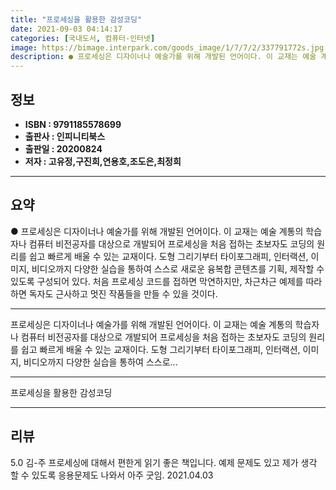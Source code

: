 ```yaml
---
title: "프로세싱을 활용한 감성코딩"
date: 2021-09-03 04:14:17
categories: [국내도서, 컴퓨터-인터넷]
image: https://bimage.interpark.com/goods_image/1/7/7/2/337791772s.jpg
description: ● 프로세싱은 디자이너나 예술가를 위해 개발된 언어이다. 이 교재는 예술 계통의 학습자나 컴퓨터 비전공자를 대상으로 개발되어 프로세싱을 처음 접하는 초보자도 코딩의 원리를 쉽고 빠르게 배울 수 있는 교재이다. 도형 그리기부터 타이포그래피, 인터랙션, 이미지, 비디오까지 다양한 실습을
---
```


## **정보**

- **ISBN : 9791185578699**
- **출판사 : 인피니티북스**
- **출판일 : 20200824**
- **저자 : 고유정,구진희,연용호,조도은,최정희**

------



## **요약**

●  프로세싱은 디자이너나 예술가를 위해 개발된 언어이다. 이 교재는 예술 계통의 학습자나 컴퓨터 비전공자를 대상으로 개발되어 프로세싱을 처음 접하는 초보자도 코딩의 원리를 쉽고 빠르게 배울 수 있는 교재이다. 도형 그리기부터 타이포그래피, 인터랙션, 이미지, 비디오까지 다양한 실습을 통하여 스스로 새로운 융복합 콘텐츠를 기획, 제작할 수 있도록 구성되어 있다. 처음 프로세싱 코드를 접하면 막연하지만, 차근차근 예제를 따라하면 독자도 근사하고 멋진 작품들을 만들 수 있을 것이다.

------

프로세싱은 디자이너나 예술가를 위해 개발된 언어이다. 이 교재는 예술 계통의 학습자나 컴퓨터 비전공자를 대상으로 개발되어 프로세싱을 처음 접하는 초보자도 코딩의 원리를 쉽고 빠르게 배울 수 있는 교재이다. 도형 그리기부터 타이포그래피, 인터랙션, 이미지, 비디오까지 다양한 실습을 통하여 스스로... 

------


프로세싱을 활용한 감성코딩 

------


## **리뷰** 

5.0 김-주 프로세싱에 대해서 편한게 읽기 좋은 책입니다. 예제 문제도 있고 제가 생각 할 수 있도록 응용문제도 나와서 아주 굿임. 2021.04.03 <br/>